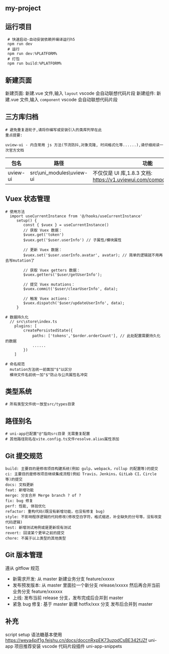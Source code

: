 <!--
 * @Date: 2022-02-14 10:12:48
 * @LastEditors: zhaozc
 * @LastEditTime: 2022-02-15 17:02:13
 * @FilePath: \uni-vue3-ts-template\README.md
-->

## my-project

## 运行项目

```
 # 快速启动-自动安装依赖并编译运行h5
 npm run dev
 # 运行
 npm run dev:%PLATFORM%
 # 打包
 npm run build:%PLATFORM%
```

## 新建页面

新建页面: 新建.vue 文件,输入 `layout` vscode 会自动联想代码片段
新建组件: 新建.vue 文件,输入 `component` vscode 会自动联想代码片段

## 三方库归档

```
# 避免重复造轮子,请将你编写或安装引入的类库列举在此
重点提要:

uview-ui - 内含常用 js 方法(节流防抖,对象克隆, 时间格式化等......),请仔细阅读一次官方文档
```

| 包名     | 路径                     | 功能                                                                    |
| -------- | ------------------------ | ----------------------------------------------------------------------- |
| uview-ui | src\uni_modules\uview-ui | 不仅仅是 UI 库,1.8.3 文档: https://v1.uviewui.com/components/intro.html |

## Vuex 状态管理

```
# 使用方法
  import useCurrentInstance from '@/hooks/useCurrentInstance'
     setup() {
        const { $vuex } = useCurrentInstance()
        // 获取 Vuex 数据：
        $vuex.get('token')
        $vuex.get('$user.userInfo') // 子属性/模块属性

        // 更新 Vuex 数据：
        $vuex.set('$user.userInfo.avatar', avatar); // 简单的逻辑就不用再去写mutation了

        // 获取 Vuex getters 数据：
        $vuex.getters('$user/getUserInfo');

        // 提交 Vuex mutations：
        $vuex.commit('$user/clearUserInfo', data);

        // 触发 Vuex actions：
        $vuex.dispatch('$user/updateUserInfo', data);
     }

# 数据持久化
  // src\store\index.ts
    plugins: [
        createPersistedState({
            paths: ['tokens','$order.orderCount'], // 此处配置需要持久化的数据
            ......
        })
    ]

# 命名规范
  mutation方法统一前面加"$"以区分
  模块文件名前统一加"$"防止与公共属性名冲突
```

## 类型系统

```
# 所有类型文件统一放至src/types目录
```

## 路径别名

```
# uni-app已配置"@"指向src目录 无需重复配置
# 其他路径别名在vite.config.ts文件resolve.alias属性添加
```

## Git 提交规范

```
build: 主要目的是修改项目构建系统(例如 gulp，webpack，rollup 的配置等)的提交
ci: 主要目的是修改项目继续集成流程(例如 Travis，Jenkins，GitLab CI，Circle 等)的提交
docs: 文档更新
feat: 新增功能
merge: 分支合并 Merge branch ? of ?
fix: bug 修复
perf: 性能, 体验优化
refactor: 重构代码(既没有新增功能，也没有修复 bug)
style: 不影响程序逻辑的代码修改(修改空白字符，格式缩进，补全缺失的分号等，没有改变代码逻辑)
test: 新增测试用例或是更新现有测试
revert: 回滚某个更早之前的提交
chore: 不属于以上类型的其他类型
```

## Git 版本管理

遵从 gitflow 规范

-   新需求开发: 从 master 新建业务分支 feature/xxxxx
-   发布预发版本: 从 master 里面拉一个新分支 release/xxxxx 然后再合并当前业务分支 feature/xxxxxx
-   上线: 发布当前 release 分支，发布完成后合并到 master
-   紧急 bug 修复: 基于 master 新建 hotfix/xxx 分支 发布后合并到 master

## 补充

script setup 语法糖基本使用 https://weya4pif1g.feishu.cn/docs/doccnRxpEK73uzpdCsBE342fJZf
uni-app 项目推荐安装 vscode 代码片段插件 uni-app-snippets
